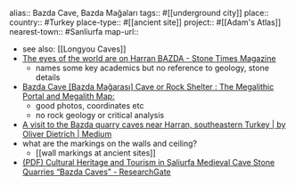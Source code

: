 alias:: Bazda Cave, Bazda Mağaları
tags:: #[[underground city]] 
place:: 
country:: #Turkey 
place-type:: #[[ancient site]] 
project:: #[[Adam's Atlas]] 
nearest-town:: #Sanliurfa 
map-url::

- see also: [[Longyou Caves]]
- [The eyes of the world are on Harran BAZDA - Stone Times Magazine](https://www.stonetimes.com.tr/en/general/53/the-world-gathers-in-harran-bazda-the-visitors-will-witness-the-history-of-underground-natural-stone-enterprise)
	- names some key academics but no reference to geology, stone details
- [Bazda Cave [Bazda Mağarası] Cave or Rock Shelter : The Megalithic Portal and Megalith Map:](https://www.megalithic.co.uk/article.php?sid=32400)
	- good photos, coordinates etc
	- no rock geology or critical analysis
- [A visit to the Bazda quarry caves near Harran, southeastern Turkey | by Oliver Dietrich | Medium](https://odietrich.medium.com/a-visit-to-the-bazda-quarry-caves-near-harran-southeastern-turkey-b8370a8ddaf8)
- what are the markings on the walls and ceiling?
	- [[wall markings at ancient sites]]
- [(PDF) Cultural Heritage and Tourism in Şaliurfa Medieval Cave Stone Quarries “Bazda Caves” - ResearchGate](https://www.researchgate.net/publication/362850538_Cultural_Heritage_and_Tourism_in_Saliurfa_Medieval_Cave_Stone_Quarries_Bazda_Caves)